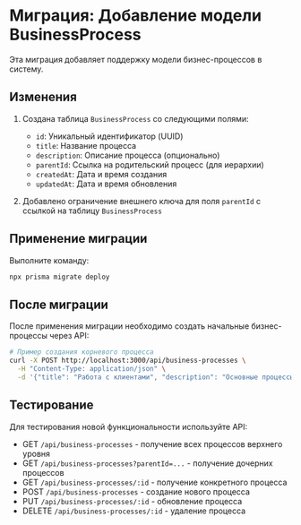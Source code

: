 # Миграция: Добавление модели BusinessProcess

Эта миграция добавляет поддержку модели бизнес-процессов в систему.

## Изменения

1. Создана таблица `BusinessProcess` со следующими полями:
   - `id`: Уникальный идентификатор (UUID)
   - `title`: Название процесса
   - `description`: Описание процесса (опционально)
   - `parentId`: Ссылка на родительский процесс (для иерархии)
   - `createdAt`: Дата и время создания
   - `updatedAt`: Дата и время обновления

2. Добавлено ограничение внешнего ключа для поля `parentId` с ссылкой на таблицу `BusinessProcess`

## Применение миграции

Выполните команду:
```bash
npx prisma migrate deploy
```

## После миграции

После применения миграции необходимо создать начальные бизнес-процессы через API:

```bash
# Пример создания корневого процесса
curl -X POST http://localhost:3000/api/business-processes \
  -H "Content-Type: application/json" \
  -d '{"title": "Работа с клиентами", "description": "Основные процессы взаимодействия с клиентами"}'
```

## Тестирование

Для тестирования новой функциональности используйте API:
- GET `/api/business-processes` - получение всех процессов верхнего уровня
- GET `/api/business-processes?parentId=...` - получение дочерних процессов
- GET `/api/business-processes/:id` - получение конкретного процесса
- POST `/api/business-processes` - создание нового процесса
- PUT `/api/business-processes/:id` - обновление процесса
- DELETE `/api/business-processes/:id` - удаление процесса
